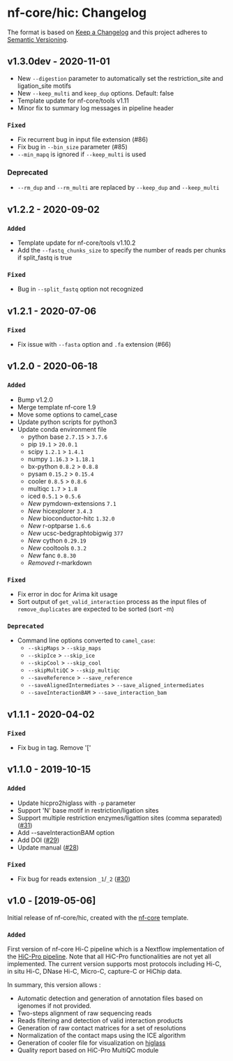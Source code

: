 # nf-core/hic: Changelog

The format is based on [Keep a Changelog](https://keepachangelog.com/en/1.0.0/)
and this project adheres to [Semantic Versioning](https://semver.org/spec/v2.0.0.html).

## v1.3.0dev - 2020-11-01

* New `--digestion` parameter to automatically set the restriction_site and ligation_site motifs
* New `--keep_multi` and `keep_dup` options. Default: false
* Template update for nf-core/tools v1.11
* Minor fix to summary log messages in pipeline header

### `Fixed`

* Fix recurrent bug in input file extension (#86)
* Fix bug in `--bin_size` parameter (#85)
* `--min_mapq` is ignored if `--keep_multi` is used

### Deprecated

* `--rm_dup` and `--rm_multi` are replaced by `--keep_dup` and `--keep_multi`

## v1.2.2 - 2020-09-02

### `Added`

* Template update for nf-core/tools v1.10.2
* Add the `--fastq_chunks_size` to specify the number of reads per chunks if split_fastq is true

### `Fixed`

* Bug in `--split_fastq` option not recognized

## v1.2.1 - 2020-07-06

### `Fixed`

* Fix issue with `--fasta` option and `.fa` extension (#66)

## v1.2.0 - 2020-06-18

### `Added`

* Bump v1.2.0
* Merge template nf-core 1.9
* Move some options to camel_case
* Update python scripts for python3
* Update conda environment file
  * python base `2.7.15` > `3.7.6`
  * pip `19.1` > `20.0.1`
  * scipy `1.2.1` > `1.4.1`
  * numpy `1.16.3` > `1.18.1`
  * bx-python `0.8.2` > `0.8.8`
  * pysam `0.15.2` > `0.15.4`
  * cooler `0.8.5` > `0.8.6`
  * multiqc `1.7` > `1.8`
  * iced `0.5.1` > `0.5.6`
  * *_New_* pymdown-extensions `7.1`
  * *_New_* hicexplorer `3.4.3`
  * *_New_* bioconductor-hitc `1.32.0`
  * *_New_* r-optparse `1.6.6`
  * *_New_* ucsc-bedgraphtobigwig `377`
  * *_New_* cython `0.29.19`
  * *_New_* cooltools `0.3.2`
  * *_New_* fanc `0.8.30`
  * *_Removed_* r-markdown

### `Fixed`

* Fix error in doc for Arima kit usage
* Sort output of `get_valid_interaction` process as the input files of `remove_duplicates`
are expected to be sorted (sort -m)

### `Deprecated`

* Command line options converted to `camel_case`:
  * `--skipMaps` > `--skip_maps`
  * `--skipIce` > `--skip_ice`
  * `--skipCool` > `--skip_cool`
  * `--skipMultiQC` > `--skip_multiqc`
  * `--saveReference` > `--save_reference`
  * `--saveAlignedIntermediates` > `--save_aligned_intermediates`
  * `--saveInteractionBAM` > `--save_interaction_bam`

## v1.1.1 - 2020-04-02

### `Fixed`

* Fix bug in tag. Remove '['

## v1.1.0 - 2019-10-15

### `Added`

* Update hicpro2higlass with `-p` parameter
* Support 'N' base motif in restriction/ligation sites
* Support multiple restriction enzymes/ligattion sites (comma separated) ([#31](https://github.com/nf-core/hic/issues/31))
* Add --saveInteractionBAM option
* Add DOI ([#29](https://github.com/nf-core/hic/issues/29))
* Update manual ([#28](https://github.com/nf-core/hic/issues/28))

### `Fixed`

* Fix bug for reads extension `_1`/`_2` ([#30](https://github.com/nf-core/hic/issues/30))

## v1.0 - [2019-05-06]

Initial release of nf-core/hic, created with the [nf-core](http://nf-co.re/) template.

### `Added`

First version of nf-core Hi-C pipeline which is a Nextflow implementation of
the [HiC-Pro pipeline](https://github.com/nservant/HiC-Pro/).
Note that all HiC-Pro functionalities are not yet all implemented.
The current version supports most protocols including Hi-C, in situ Hi-C,
DNase Hi-C, Micro-C, capture-C or HiChip data.

In summary, this version allows :

* Automatic detection and generation of annotation files based on igenomes
if not provided.
* Two-steps alignment of raw sequencing reads
* Reads filtering and detection of valid interaction products
* Generation of raw contact matrices for a set of resolutions
* Normalization of the contact maps using the ICE algorithm
* Generation of cooler file for visualization on [higlass](https://higlass.io/)
* Quality report based on HiC-Pro MultiQC module
